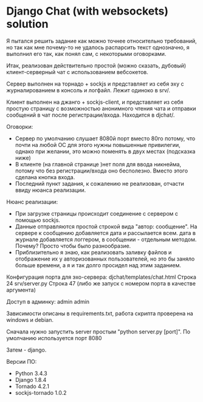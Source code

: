 Django Chat (with websockets) solution
===

Я пытался решить задание как можно точнее относительно требований, но так как мне почему-то не удалось распарсить текст однозначно, я выполнил его так, как понял сам, с некоторыми
оговорками.

Итак, реализован действительно простой (можно сказать, дубовый) клиент-серверный чат с использованием вебсокетов.

Сервер выполнен на торнадо + sockjs и представляет из себя эху с журналированием в консоль и логфайл. Лежит одиноко в srv/.

Клиент выполнен на джанго + sockjs-client, и представляет из себя простую страницу с возможностью анонимного чтения чата и отправки сообщений в чат после регистрации/входа. Находится в djchat/.

Оговорки:
- Сервер по умолчанию слушает 8080й порт вместо 80го потому, что почти на любой ОС для этого нужны повышенные привилегии, однако при желании, это можно поменять в двух местах (подсказка ниже)
- В клиенте (на главной странице )нет поля для ввода никнейма, потому что без регистрации/входа оно бесполезно. Вместо этого сделана кнопка входа.
- Последний пункт задания, к сожалению не реализован, отчасти ввиду нюанса реализации.

Нюанс реализации:
- При загрузке страницы происходит соединение с сервером с помощью sockjs.
- Данные отправляются простой строкой вида "автор: сообщение". На сервере к сообщению добавляется дата и рассылается всем. дата в журнале добавляется логгером, в сообщении - отдельным методом. Почему? Просто чтобы было разнообразие.
- Приблизительно я знаю, как реализовать заливку файлов и отображение их у авторизованных пользователей, но это бы заняло больше времени, а я и так долго просидел над этим заданием.


Конфигурация порта для эхо-сервера:
djchat/templates/chat.html Строка 24
srv/server.py Строка 47 (либо же запуск с номером порта в качестве аргумента)

Доступ в админку:
admin
admin

Зависимости описаны в requirements.txt, работа скрипта проверена на windows и debian.

Сначала нужно запустить server простым "python server.py [port]". По умолчанию используется порт 8080

Затем - django.

Версии ПО:
- Python 3.4.3
- Django 1.8.4
- Tornado 4.2.1
- sockjs-tornado 1.0.2
